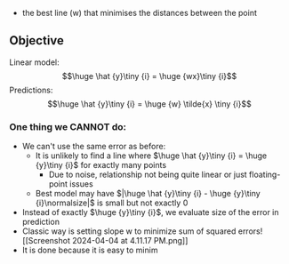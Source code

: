 - the best line (w) that minimises the distances between the point

## Objective
Linear model:
$$\huge \hat {y}\tiny {i} = \huge {wx}\tiny {i}$$
Predictions:
$$\huge \hat {y}\tiny {i} = \huge {w} \tilde{x} \tiny {i}$$
### One thing we CANNOT do:
- We can't use the same error as before:
	- It is unlikely to find a line where $\huge \hat {y}\tiny {i} = \huge {y}\tiny {i}$ for exactly many points
		- Due to noise, relationship not being quite linear or just floating-point issues
	- Best model may have $|\huge \hat {y}\tiny {i} - \huge {y}\tiny {i}\normalsize|$ is small but not exactly 0
- Instead of exactly $\huge {y}\tiny {i}$, we evaluate size of the error in prediction
- Classic way is setting slope w to minimize sum of squared errors![[Screenshot 2024-04-04 at 4.11.17 PM.png]]
- It is done because it is easy to minim